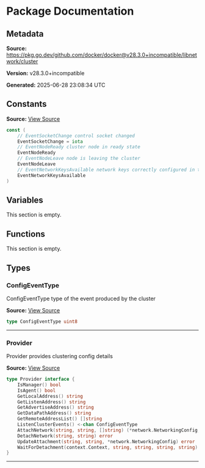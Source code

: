 # Package Documentation

## Metadata

**Source:** https://pkg.go.dev/github.com/docker/docker@v28.3.0+incompatible/libnetwork/cluster

**Version:** v28.3.0+incompatible

**Generated:** 2025-06-28 23:08:34 UTC

## Constants

**Source:** [View Source](https://github.com/docker/docker/blob/v28.3.0/libnetwork/cluster/provider.go#L9)

```go
const (
	// EventSocketChange control socket changed
	EventSocketChange = iota
	// EventNodeReady cluster node in ready state
	EventNodeReady
	// EventNodeLeave node is leaving the cluster
	EventNodeLeave
	// EventNetworkKeysAvailable network keys correctly configured in the networking layer
	EventNetworkKeysAvailable
)
```

## Variables

This section is empty.

## Functions

This section is empty.

## Types

### ConfigEventType

ConfigEventType type of the event produced by the cluster

**Source:** [View Source](https://github.com/docker/docker/blob/v28.3.0/libnetwork/cluster/provider.go#L21)  

```go
type ConfigEventType uint8
```

---

### Provider

Provider provides clustering config details

**Source:** [View Source](https://github.com/docker/docker/blob/v28.3.0/libnetwork/cluster/provider.go#L24)  

```go
type Provider interface {
	IsManager() bool
	IsAgent() bool
	GetLocalAddress() string
	GetListenAddress() string
	GetAdvertiseAddress() string
	GetDataPathAddress() string
	GetRemoteAddressList() []string
	ListenClusterEvents() <-chan ConfigEventType
	AttachNetwork(string, string, []string) (*network.NetworkingConfig, error)
	DetachNetwork(string, string) error
	UpdateAttachment(string, string, *network.NetworkingConfig) error
	WaitForDetachment(context.Context, string, string, string, string) error
}
```

---

